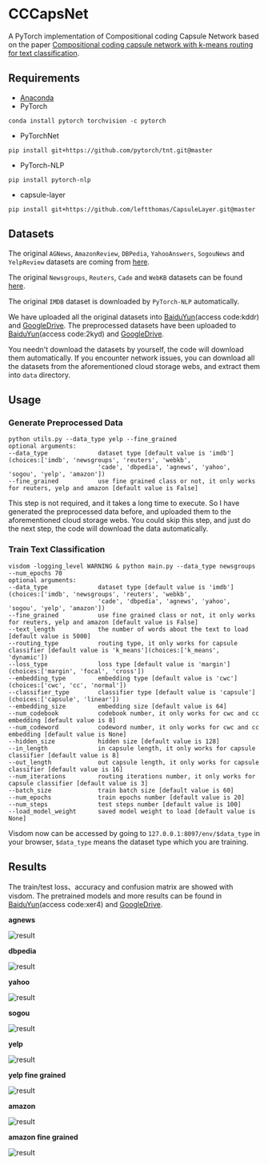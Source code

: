 # CCCapsNet
A PyTorch implementation of Compositional coding Capsule Network based on the paper [Compositional coding capsule network with k-means routing for text classification](https://arxiv.org/abs/1810.09177).

## Requirements
* [Anaconda](https://www.anaconda.com/download/)
* PyTorch
```
conda install pytorch torchvision -c pytorch
```
* PyTorchNet
```
pip install git+https://github.com/pytorch/tnt.git@master
```
* PyTorch-NLP
```
pip install pytorch-nlp
```
* capsule-layer
```
pip install git+https://github.com/leftthomas/CapsuleLayer.git@master
```

## Datasets
The original `AGNews`, `AmazonReview`, `DBPedia`, `YahooAnswers`, `SogouNews` and `YelpReview` datasets are coming from [here](http://goo.gl/JyCnZq).

The original `Newsgroups`, `Reuters`, `Cade` and `WebKB` datasets can be found [here](http://ana.cachopo.org/datasets-for-single-label-text-categorization).

The original `IMDB` dataset is downloaded by `PyTorch-NLP` automatically.

We have uploaded all the original datasets into [BaiduYun](https://pan.baidu.com/s/16wBuNJiD0acgTHDeld9eDA)(access code:kddr) and 
[GoogleDrive](https://drive.google.com/open?id=10n_eZ2ZyRjhRWFjxky7_PhcGHecDjKJ2). 
The preprocessed datasets have been uploaded to [BaiduYun](https://pan.baidu.com/s/1hsIJAw54YZbVAqFiehEH6w)(access code:2kyd) and 
[GoogleDrive](https://drive.google.com/open?id=1KDE5NJKfgOwc6RNEf9_F0ZhLQZ3Udjx5).

You needn't download the datasets by yourself, the code will download them automatically.
If you encounter network issues, you can download all the datasets from the aforementioned cloud storage webs, 
and extract them into `data` directory.

## Usage

### Generate Preprocessed Data
```
python utils.py --data_type yelp --fine_grained
optional arguments:
--data_type              dataset type [default value is 'imdb'](choices:['imdb', 'newsgroups', 'reuters', 'webkb', 
                         'cade', 'dbpedia', 'agnews', 'yahoo', 'sogou', 'yelp', 'amazon'])
--fine_grained           use fine grained class or not, it only works for reuters, yelp and amazon [default value is False]
```
This step is not required, and it takes a long time to execute. So I have generated the preprocessed data before, and 
uploaded them to the aforementioned cloud storage webs. You could skip this step, and just do the next step, the code will 
download the data automatically.

### Train Text Classification
```
visdom -logging_level WARNING & python main.py --data_type newsgroups --num_epochs 70
optional arguments:
--data_type              dataset type [default value is 'imdb'](choices:['imdb', 'newsgroups', 'reuters', 'webkb', 
                         'cade', 'dbpedia', 'agnews', 'yahoo', 'sogou', 'yelp', 'amazon'])
--fine_grained           use fine grained class or not, it only works for reuters, yelp and amazon [default value is False]
--text_length            the number of words about the text to load [default value is 5000]
--routing_type           routing type, it only works for capsule classifier [default value is 'k_means'](choices:['k_means', 'dynamic'])
--loss_type              loss type [default value is 'margin'](choices:['margin', 'focal', 'cross'])
--embedding_type         embedding type [default value is 'cwc'](choices:['cwc', 'cc', 'normal'])
--classifier_type        classifier type [default value is 'capsule'](choices:['capsule', 'linear'])
--embedding_size         embedding size [default value is 64]
--num_codebook           codebook number, it only works for cwc and cc embedding [default value is 8]
--num_codeword           codeword number, it only works for cwc and cc embedding [default value is None]
--hidden_size            hidden size [default value is 128]
--in_length              in capsule length, it only works for capsule classifier [default value is 8]
--out_length             out capsule length, it only works for capsule classifier [default value is 16]
--num_iterations         routing iterations number, it only works for capsule classifier [default value is 3]
--batch_size             train batch size [default value is 60]
--num_epochs             train epochs number [default value is 20]
--num_steps              test steps number [default value is 100]
--load_model_weight      saved model weight to load [default value is None]
```
Visdom now can be accessed by going to `127.0.0.1:8097/env/$data_type` in your browser, `$data_type` means the dataset 
type which you are training.

## Results
The train/test loss、accuracy and confusion matrix are showed with visdom. The pretrained models and more results can be 
found in [BaiduYun](https://pan.baidu.com/s/1mpIXTfuECiSFVxJcLR1j3A)(access code:xer4) and 
[GoogleDrive](https://drive.google.com/drive/folders/1AsP9irE1tQisK2H_nLHJERqxMro_mRUb?usp=sharing).

**agnews**

![result](results/agnews.png)

**dbpedia**

![result](results/dbpedia.png)

**yahoo**

![result](results/yahoo.png)

**sogou**

![result](results/sogou.png)

**yelp**

![result](results/yelp.png)

**yelp fine grained**

![result](results/yelp_fine_grained.png)

**amazon**

![result](results/amazon.png)

**amazon fine grained**

![result](results/amazon_fine_grained.png)
